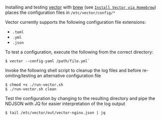 Installing and testing [vector](https://vector.dev) with [brew](https://vector.dev/docs/setup/installation/package-managers/homebrew/) (see [`Install Vector via Homebrew`](https://assume-role-docs--vector-project.netlify.app/docs/setup/installation/package-managers/homebrew/)) places the configuration files in `/etc/vector/config/*`

Vector currently supports the following configuration file extensions:

* `.toml`
* `.yml`
* `.json`

To test a configuration, execute the following from the correct directory:

```
$ vector --config-yaml /path/file.yml`
```

Invoke the following shell script to cleanup the log files and before re-omiting/testing an alternative configuration file

```
$ chmod +x ./run-vector.sh
$ ./run-vector.sh clean
```

Test the configuration by changing to the resulting directory and pipe the NDJSON with JQ for easier interpretation of the log output

```
$ tail /etc/vector/out/vector-nginx.json | jq
```
